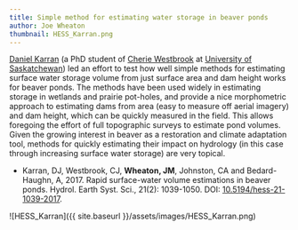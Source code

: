 ```yaml
---
title: Simple method for estimating water storage in beaver ponds
author: Joe Wheaton
thumbnail: HESS_Karran.png
---
```


[Daniel Karran](https://www.researchgate.net/profile/Daniel_Karran) (a PhD student of [Cherie Westbrook](https://www.researchgate.net/profile/Cherie_Westbrook) at [University of Saskatchewan](http://homepage.usask.ca/~cjw842/)) led an effort to test how well simple methods for estimating surface water storage volume from just surface area and dam height works for beaver ponds. The methods have been used widely in estimating storage in wetlands and prairie pot-holes, and provide a nice morphometric approach to estimating dams from area (easy to measure off aerial imagery) and dam height, which can be quickly measured in the field. This allows foregoing the effort of full topographic surveys to estimate pond volumes.  Given the growing interest in beaver as a restoration and climate adaptation tool, methods for quickly estimating their impact on hydrology (in this case through increasing surface water storage) are very topical.

- Karran, DJ, Westbrook, CJ, **Wheaton, JM**, Johnston, CA and Bedard-Haughn, A, 2017. Rapid surface-water volume estimations in beaver ponds. Hydrol. Earth Syst. Sci., 21(2): 1039-1050. DOI: [10.5194/hess-21-1039-2017](http://dx.doi.org/10.5194/hess-21-1039-2017).

![HESS_Karran]({{ site.baseurl }}/assets/images/HESS_Karran.png)